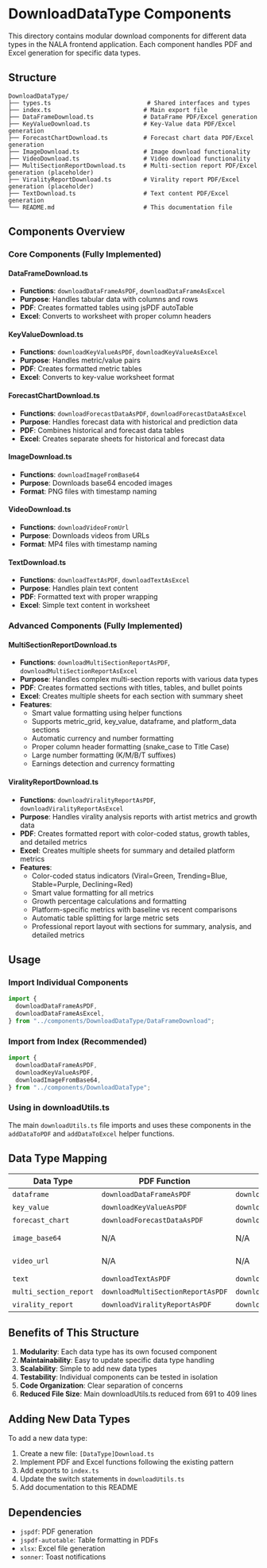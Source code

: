 # DownloadDataType Components

This directory contains modular download components for different data types in the NALA frontend application. Each component handles PDF and Excel generation for specific data types.

## Structure

```
DownloadDataType/
├── types.ts                           # Shared interfaces and types
├── index.ts                          # Main export file
├── DataFrameDownload.ts              # DataFrame PDF/Excel generation
├── KeyValueDownload.ts               # Key-Value data PDF/Excel generation
├── ForecastChartDownload.ts          # Forecast chart data PDF/Excel generation
├── ImageDownload.ts                  # Image download functionality
├── VideoDownload.ts                  # Video download functionality
├── MultiSectionReportDownload.ts     # Multi-section report PDF/Excel generation (placeholder)
├── ViralityReportDownload.ts         # Virality report PDF/Excel generation (placeholder)
├── TextDownload.ts                   # Text content PDF/Excel generation
└── README.md                         # This documentation file
```

## Components Overview

### Core Components (Fully Implemented)

#### DataFrameDownload.ts

- **Functions**: `downloadDataFrameAsPDF`, `downloadDataFrameAsExcel`
- **Purpose**: Handles tabular data with columns and rows
- **PDF**: Creates formatted tables using jsPDF autoTable
- **Excel**: Converts to worksheet with proper column headers

#### KeyValueDownload.ts

- **Functions**: `downloadKeyValueAsPDF`, `downloadKeyValueAsExcel`
- **Purpose**: Handles metric/value pairs
- **PDF**: Creates formatted metric tables
- **Excel**: Converts to key-value worksheet format

#### ForecastChartDownload.ts

- **Functions**: `downloadForecastDataAsPDF`, `downloadForecastDataAsExcel`
- **Purpose**: Handles forecast data with historical and prediction data
- **PDF**: Combines historical and forecast data tables
- **Excel**: Creates separate sheets for historical and forecast data

#### ImageDownload.ts

- **Functions**: `downloadImageFromBase64`
- **Purpose**: Downloads base64 encoded images
- **Format**: PNG files with timestamp naming

#### VideoDownload.ts

- **Functions**: `downloadVideoFromUrl`
- **Purpose**: Downloads videos from URLs
- **Format**: MP4 files with timestamp naming

#### TextDownload.ts

- **Functions**: `downloadTextAsPDF`, `downloadTextAsExcel`
- **Purpose**: Handles plain text content
- **PDF**: Formatted text with proper wrapping
- **Excel**: Simple text content in worksheet

### Advanced Components (Fully Implemented)

#### MultiSectionReportDownload.ts

- **Functions**: `downloadMultiSectionReportAsPDF`, `downloadMultiSectionReportAsExcel`
- **Purpose**: Handles complex multi-section reports with various data types
- **PDF**: Creates formatted sections with titles, tables, and bullet points
- **Excel**: Creates multiple sheets for each section with summary sheet
- **Features**:
  - Smart value formatting using helper functions
  - Supports metric_grid, key_value, dataframe, and platform_data sections
  - Automatic currency and number formatting
  - Proper column header formatting (snake_case to Title Case)
  - Large number formatting (K/M/B/T suffixes)
  - Earnings detection and currency formatting

#### ViralityReportDownload.ts

- **Functions**: `downloadViralityReportAsPDF`, `downloadViralityReportAsExcel`
- **Purpose**: Handles virality analysis reports with artist metrics and growth data
- **PDF**: Creates formatted report with color-coded status, growth tables, and detailed metrics
- **Excel**: Creates multiple sheets for summary and detailed platform metrics
- **Features**:
  - Color-coded status indicators (Viral=Green, Trending=Blue, Stable=Purple, Declining=Red)
  - Smart value formatting for all metrics
  - Growth percentage calculations and formatting
  - Platform-specific metrics with baseline vs recent comparisons
  - Automatic table splitting for large metric sets
  - Professional report layout with sections for summary, analysis, and detailed metrics

## Usage

### Import Individual Components

```typescript
import {
  downloadDataFrameAsPDF,
  downloadDataFrameAsExcel,
} from "../components/DownloadDataType/DataFrameDownload";
```

### Import from Index (Recommended)

```typescript
import {
  downloadDataFrameAsPDF,
  downloadKeyValueAsPDF,
  downloadImageFromBase64,
} from "../components/DownloadDataType";
```

### Using in downloadUtils.ts

The main `downloadUtils.ts` file imports and uses these components in the `addDataToPDF` and `addDataToExcel` helper functions.

## Data Type Mapping

| Data Type              | PDF Function                      | Excel Function                      | Status                                     |
| ---------------------- | --------------------------------- | ----------------------------------- | ------------------------------------------ |
| `dataframe`            | `downloadDataFrameAsPDF`          | `downloadDataFrameAsExcel`          | ✅ Implemented                             |
| `key_value`            | `downloadKeyValueAsPDF`           | `downloadKeyValueAsExcel`           | ✅ Implemented                             |
| `forecast_chart`       | `downloadForecastDataAsPDF`       | `downloadForecastDataAsExcel`       | ✅ Implemented                             |
| `image_base64`         | N/A                               | N/A                                 | ✅ Implemented (`downloadImageFromBase64`) |
| `video_url`            | N/A                               | N/A                                 | ✅ Implemented (`downloadVideoFromUrl`)    |
| `text`                 | `downloadTextAsPDF`               | `downloadTextAsExcel`               | ✅ Implemented                             |
| `multi_section_report` | `downloadMultiSectionReportAsPDF` | `downloadMultiSectionReportAsExcel` | ✅ Implemented                             |
| `virality_report`      | `downloadViralityReportAsPDF`     | `downloadViralityReportAsExcel`     | ✅ Implemented                             |

## Benefits of This Structure

1. **Modularity**: Each data type has its own focused component
2. **Maintainability**: Easy to update specific data type handling
3. **Scalability**: Simple to add new data types
4. **Testability**: Individual components can be tested in isolation
5. **Code Organization**: Clear separation of concerns
6. **Reduced File Size**: Main downloadUtils.ts reduced from 691 to 409 lines

## Adding New Data Types

To add a new data type:

1. Create a new file: `[DataType]Download.ts`
2. Implement PDF and Excel functions following the existing pattern
3. Add exports to `index.ts`
4. Update the switch statements in `downloadUtils.ts`
5. Add documentation to this README

## Dependencies

- `jspdf`: PDF generation
- `jspdf-autotable`: Table formatting in PDFs
- `xlsx`: Excel file generation
- `sonner`: Toast notifications
